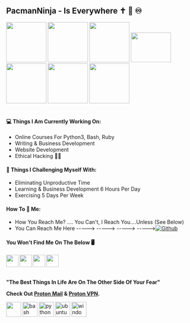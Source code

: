 ## PacmanNinja - Is Everywhere ✝ 👑 ♾️ 

<div id="header" align="left">
  <img src="https://media.giphy.com/media/V4NSR1NG2p0KeJJyr5/giphy-downsized.gif" width="108"/> 
  <img src="https://media.giphy.com/media/V4NSR1NG2p0KeJJyr5/giphy-downsized.gif" width="108"/>
  <img src="https://media.giphy.com/media/V4NSR1NG2p0KeJJyr5/giphy-downsized.gif" width="108"/>
  <img src="https://media.giphy.com/media/K5gvGAXBkRW9O/giphy.gif" width="108" height="80"/>
  <img src="https://media.giphy.com/media/V4NSR1NG2p0KeJJyr5/giphy-downsized.gif" width="108"/>
  <img src="https://media.giphy.com/media/V4NSR1NG2p0KeJJyr5/giphy-downsized.gif" width="108"/>
  <img src="https://media.giphy.com/media/V4NSR1NG2p0KeJJyr5/giphy-downsized.gif" width="108"/>
</div>
</div>
<br>

#### 💻 Things I Am Currently Working On: 
- Online Courses For Python3, Bash, Ruby
- Writing & Business Development
- Website Development
- Ethical Hacking 👨‍💻

#### :muscle: Things I Challenging Myself With:
- Eliminating Unproductive Time 
- Learning & Business Development 6 Hours Per Day
- Exercising 5 Days Per Week

#### How To 📧 Me:
- How You Reach Me? .... You Can't, I Reach You....Unless (See Below)
- You Can Reach Me Here -----> -----> -----> ----->[![Github](https://img.shields.io/badge/-Github-000?style=flat&logo=Github&logoColor=white)](https://github.com/PacmanNinja)

#### You Won't Find Me On The Below 🖥️
<img align="left" width="33px" src="https://cdn.jsdelivr.net/npm/simple-icons@v3/icons/twitter.svg" />
<img align="left" width="33px" src="https://cdn.jsdelivr.net/npm/simple-icons@v3/icons/linkedin.svg" />
<img align="left" width="33px" src="https://cdn.jsdelivr.net/npm/simple-icons@v3/icons/instagram.svg" />
<img align="left" width="33px" src="https://cdn.jsdelivr.net/npm/simple-icons@v3/icons/facebook.svg" />
<br>
<br>
<br>

**"The Best Things In Life Are On The Other Side Of Your Fear"**

**Check Out [Proton Mail](https://proton.me/mail) & [Proton VPN](https://protonvpn.com).**

<p align="left">
<img src="https://www.vectorlogo.zone/logos/linux/linux-ar21.svg" height="40"></a>
<img src="https://img.shields.io/badge/BASH-4a5057.svg?style=for-the-badge&logo=gnu-bash&logoColor=4a5057&labelColor=ffffff" alt="bash" height="40"></a>
<img src="https://img.shields.io/badge/python-FFFF00.svg?style=for-the-badge&logo=python&logoColor=0768a8&labelColor=ffffff" alt="python" height="40"></a>
<img src="https://img.shields.io/badge/ubuntu-f7873b.svg?style=for-the-badge&logo=ubuntu&labelColor=ffffff&logoColor=f7873b" alt="ubuntu" height="40"></a>
<img src="https://img.shields.io/badge/windows-3795fa.svg?style=for-the-badge&logo=windows&logoColor=3795fa&labelColor=ffffff" alt="windows" height="40"></a>
<br>
